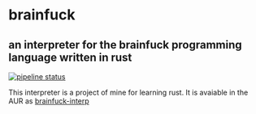 # brainfuck
## an interpreter for the brainfuck programming language written in rust

[![pipeline status](https://gitlab.sokoll.com/moritz/brainfuck/badges/master/pipeline.svg)](https://gitlab.sokoll.com/moritz/brainfuck/-/commits/master)

This interpreter is a project of mine for learning rust.
It is avaiable in the AUR as [brainfuck-interp](https://aur.archlinux.org/packages/brainfuck-interp)
